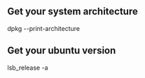 ## Get your system architecture
dpkg --print-architecture

## Get your ubuntu version
lsb_release -a
